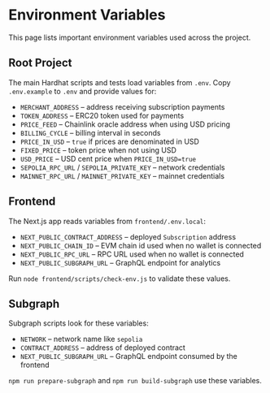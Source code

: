# Environment Variables

This page lists important environment variables used across the project.

## Root Project

The main Hardhat scripts and tests load variables from `.env`.
Copy `.env.example` to `.env` and provide values for:

- `MERCHANT_ADDRESS` – address receiving subscription payments
- `TOKEN_ADDRESS` – ERC20 token used for payments
- `PRICE_FEED` – Chainlink oracle address when using USD pricing
- `BILLING_CYCLE` – billing interval in seconds
- `PRICE_IN_USD` – `true` if prices are denominated in USD
- `FIXED_PRICE` – token price when not using USD
- `USD_PRICE` – USD cent price when `PRICE_IN_USD=true`
- `SEPOLIA_RPC_URL` / `SEPOLIA_PRIVATE_KEY` – network credentials
- `MAINNET_RPC_URL` / `MAINNET_PRIVATE_KEY` – mainnet credentials

## Frontend

The Next.js app reads variables from `frontend/.env.local`:

- `NEXT_PUBLIC_CONTRACT_ADDRESS` – deployed `Subscription` address
- `NEXT_PUBLIC_CHAIN_ID` – EVM chain id used when no wallet is connected
- `NEXT_PUBLIC_RPC_URL` – RPC URL used when no wallet is connected
- `NEXT_PUBLIC_SUBGRAPH_URL` – GraphQL endpoint for analytics

Run `node frontend/scripts/check-env.js` to validate these values.

## Subgraph

Subgraph scripts look for these variables:

- `NETWORK` – network name like `sepolia`
- `CONTRACT_ADDRESS` – address of deployed contract
- `NEXT_PUBLIC_SUBGRAPH_URL` – GraphQL endpoint consumed by the frontend

`npm run prepare-subgraph` and `npm run build-subgraph` use these variables.
